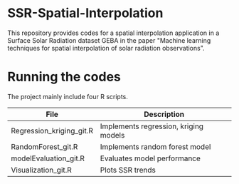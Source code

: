 # SSR-Spatial-Interpolation
This repository provides codes for a spatial interpolation application in a Surface Solar Radiation dataset GEBA in the paper "Machine learning techniques for spatial interpolation of solar radiation observations".

# Running the codes
The project mainly include four R scripts.


| File                     | Description                           |
| ------------------------ | ------------------------------------- |
| Regression_kriging_git.R | Implements regression, kriging models |
| RandomForest_git.R       | Implements random forest model        |
| modelEvaluation_git.R    | Evaluates model performance           |
| Visualization_git.R      | Plots SSR trends                      |






